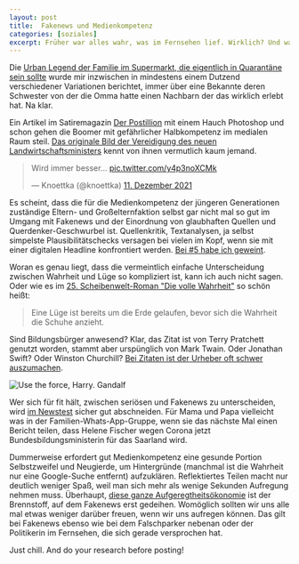 ```yaml
---
layout: post
title:  Fakenews und Medienkompetenz
categories: [soziales]
excerpt: Früher war alles wahr, was im Fernsehen lief. Wirklich? Und was heute bei Facebook steht stimmt, oder doch nicht?
---
```


Die [Urban Legend der Familie im Supermarkt, die eigentlich in Quarantäne sein sollte](https://www.donaukurier.de/nachrichten/panorama/Covid-19-Wahrheit-oder-Fake-News-Ingolstaedter-AErztin-enttarnt-Quarantaene-Brecher-in-Supermarkt;art154670,4833284) wurde mir inzwischen in mindestens einem Dutzend verschiedener Variationen berichtet, immer über eine Bekannte deren Schwester von der die Omma hatte einen Nachbarn der das wirklich erlebt hat. Na klar.

Ein Artikel im Satiremagazin [Der Postillion](https://www.der-postillon.com/2021/12/muuh.html) mit einem Hauch Photoshop und schon gehen die Boomer mit gefährlicher Halbkompetenz im medialen Raum steil. [Das originale Bild der Vereidigung des neuen Landwirtschaftsministers](https://www.agrarheute.com/politik/cem-oezdemir-will-oberster-anwalt-landwirte-588251) kennt von ihnen vermutlich kaum jemand.

<blockquote class="twitter-tweet"><p lang="de" dir="ltr">Wird immer besser... <a href="https://t.co/y4p3noXCMk">pic.twitter.com/y4p3noXCMk</a></p>&mdash; Knoettka (@knoettka) <a href="https://twitter.com/knoettka/status/1469815591787798537?ref_src=twsrc%5Etfw">11. Dezember 2021</a></blockquote> <script async src="https://platform.twitter.com/widgets.js" charset="utf-8"></script>

Es scheint, dass die für die Medienkompetenz der jüngeren Generationen zuständige Eltern- und Großelternfaktion selbst gar nicht mal so gut im Umgang mit Fakenews und der Einordnung von glaubhaften Quellen und Querdenker-Geschwurbel ist. Quellenkritik, Textanalysen, ja selbst simpelste Plausibilitätschecks versagen bei vielen im Kopf, wenn sie mit einer digitalen Headline konfrontiert werden. [Bei #5 habe ich geweint](https://de.wikipedia.org/wiki/Clickbaiting).

Woran es genau liegt, dass die vermeintlich einfache Unterscheidung zwischen Wahrheit und Lüge so kompliziert ist, kann ich auch nicht sagen. Oder wie es im [25. Scheibenwelt-Roman "Die volle Wahrheit"](https://www.goodreads.com/book/show/513475.Die_volle_Wahrheit) so schön heißt:

> Eine Lüge ist bereits um die Erde gelaufen, bevor sich die Wahrheit die Schuhe anzieht.

Sind Bildungsbürger anwesend? Klar, das Zitat ist von Terry Pratchett genutzt worden, stammt aber urspünglich von Mark Twain. Oder Jonathan Swift? Oder Winston Churchill? [Bei Zitaten ist der Urheber oft schwer auszumachen](https://falschzitate.blogspot.com/2021/03/eine-luge-ist-bereits-dreimal-um-die.html).

![Use the force, Harry. Gandalf](https://static0.srcdn.com/wordpress/wp-content/uploads/2020/10/star-wars-harry-potter-star-trek-captain-picard-meme.jpg?q=50&fit=crop&w=740&h=416&dpr=1.5)

Wer sich für fit hält, zwischen seriösen und Fakenews zu unterscheiden, wird [im Newstest](https://der-newstest.de) sicher gut abschneiden. Für Mama und Papa vielleicht was in der Familien-Whats-App-Gruppe, wenn sie das nächste Mal einen Bericht teilen, dass Helene Fischer wegen Corona jetzt Bundesbildungsministerin für das Saarland wird.

Dummerweise erfordert gut Medienkompetenz eine gesunde Portion Selbstzweifel und Neugierde, um Hintergründe (manchmal ist die Wahrheit nur eine Google-Suche entfernt) aufzuklären. Reflektiertes Teilen macht nur deutlich weniger Spaß, weil man sich mehr als wenige Sekunden Aufregung nehmen muss. Überhaupt, [diese ganze Aufgeregtheitsökonomie](https://www.openpr.de/news/802198/Anleitung-zur-Gehaessigkeit-Ein-satirischer-Ratgeber.html) ist der Brennstoff, auf dem Fakenews erst gedeihen. Womöglich sollten wir uns alle mal etwas weniger darüber freuen, wenn wir uns aufregen können. Das gilt bei Fakenews ebenso wie bei dem Falschparker nebenan oder der Politikerin im Fernsehen, die sich gerade versprochen hat.

Just chill. And do your research before posting!
